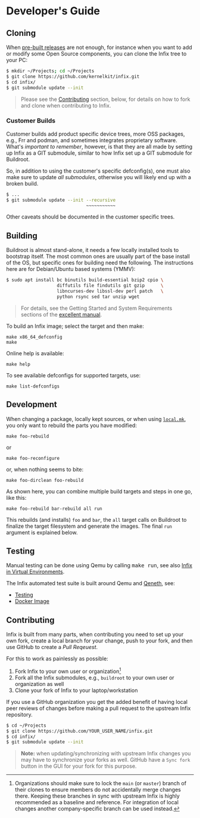 Developer's Guide
=================

Cloning
-------

When [pre-built releases][0] are not enough, for instance when you want
to add or modify some Open Source components, you can clone the Infix
tree to your PC:

```bash
$ mkdir ~/Projects; cd ~/Projects
$ git clone https://github.com/kernelkit/infix.git
$ cd infix/
$ git submodule update --init
```

> Please see the [Contributing](#contributing) section, below, for
> details on how to fork and clone when contributing to Infix.


### Customer Builds

Customer builds add product specific device trees, more OSS packages,
e.g., Frr and podman, and sometimes integrates proprietary software.
What's *important to remember*, however, is that they are all made by
setting up Infix as a GIT submodule, similar to how Infix set up a GIT
submodule for Buildroot.

So, in addition to using the customer's specific defconfig(s), one must
also make sure to update *all submodules*, otherwise you will likely end
up with a broken build.

```bash
$ ...
$ git submodule update --init --recursive
                              ~~~~~~~~~~~
```

Other caveats should be documented in the customer specific trees.


Building
--------

Buildroot is almost stand-alone, it needs a few locally installed tools
to bootstrap itself.  The most common ones are usually part of the base
install of the OS, but specific ones for building need the following.
The instructions here are for Debian/Ubuntu based systems (YMMV):

```bash
$ sudo apt install bc binutils build-essential bzip2 cpio \
                   diffutils file findutils git gzip      \
                   libncurses-dev libssl-dev perl patch   \
                   python rsync sed tar unzip wget
```

> For details, see the Getting Started and System Requirements sections
> of the [excellent manual][1].

To build an Infix image; select the target and then make:

    make x86_64_defconfig
    make

Online help is available:

    make help

To see available defconfigs for supported targets, use:

    make list-defconfigs


Development
-----------

When changing a package, locally kept sources, or when using [`local.mk`](override-package.md),
you only want to rebuild the parts you have modified:

    make foo-rebuild

or

    make foo-reconfigure

or, when nothing seems to bite:

    make foo-dirclean foo-rebuild

As shown here, you can combine multiple build targets and steps in one
go, like this:

    make foo-rebuild bar-rebuild all run

This rebuilds (and installs) `foo` and `bar`, the `all` target calls
on Buildroot to finalize the target filesystem and generate the images.
The final `run` argument is explained below.


Testing
-------

Manual testing can be done using Qemu by calling <kbd>make run</kbd>,
see also [Infix in Virtual Environments](virtual.md).

The Infix automated test suite is built around Qemu and [Qeneth][2], see:

 * [Testing](testing.md)
 * [Docker Image](../test/docker/README.md)


Contributing
------------

Infix is built from many parts, when contributing you need to set up
your own fork, create a local branch for your change, push to your fork,
and then use GitHub to create a *Pull Reqeuest*.

For this to work as painlessly as possible:

  1. Fork Infix to your own user or organization[^1]
  2. Fork all the Infix submodules, e.g., `buildroot` to your own user
     or organization as well
  3. Clone your fork of Infix to your laptop/workstation

If you use a GitHub organization you get the added benefit of having
local peer reviews of changes before making a pull request to the
upstream Infix repository.

```bash
$ cd ~/Projects
$ git clone https://github.com/YOUR_USER_NAME/infix.git
$ cd infix/
$ git submodule update --init
```

> **Note:** when updating/synchronizing with upstream Infix changes you
> may have to synchronize your forks as well.  GitHub have a `Sync fork`
> button in the GUI for your fork for this purpose.

[^1]: Organizations should make sure to lock the `main` (or `master`)
    branch of their clones to ensure members do not accidentally merge
    changes there.  Keeping these branches in sync with upstream Infix
    is highly recommended as a baseline and reference.  For integration
	of local changes another company-specific branch can be used instead.

[0]: https://github.com/kernelkit/infix/releases
[1]: https://buildroot.org/downloads/manual/manual.html
[2]: https://github.com/wkz/qeneth
